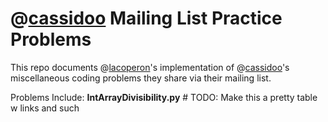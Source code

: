 # @[cassidoo](https://www.github.com/cassidoo "cassidoo's GitHub Page") Mailing List Practice Problems

This repo documents @[lacoperon](https://www.github.com/lacoperon)'s implementation of @[cassidoo](https://www.github.com/cassidoo)'s miscellaneous
coding problems they share via their mailing list.

Problems Include:
**IntArrayDivisibility.py** # TODO: Make this a pretty table w links and such 
